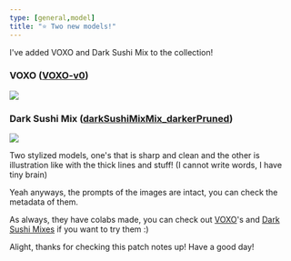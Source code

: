 ```yaml
---
type: [general,model]
title: "⭐ Two new models!"
---
```


I've added VOXO and Dark Sushi Mix to the collection!

### VOXO ([VOXO-v0]({{site.github.url}}/model-list#voxo-voxo-v0))
![](https://cdn.discordapp.com/attachments/1093182934384660522/1093183039166754897/Bjf.png)

### Dark Sushi Mix ([darkSushiMixMix_darkerPruned]({{site.github.url}}/model-list#dark-sushi-mix-darksushimixmix-darkerpruned))
![](https://cdn.discordapp.com/attachments/1093182934384660522/1093187231272927313/T0O.png)

Two stylized models, one's that is sharp and clean and the other is illustration like with the thick lines and stuff! (I cannot write words, I have tiny brain)

Yeah anyways, the prompts of the images are intact, you can check the metadata of them.

As always, they have colabs made, you can check out [VOXO](https://colab.research.google.com/github/NUROISEA/anime-webui-colab/blob/main/notebooks/voxo.ipynb)'s and [Dark Sushi Mixes](https://colab.research.google.com/github/NUROISEA/anime-webui-colab/blob/main/notebooks/dark_sushi_mix.ipynb) if you want to try them :)

Alight, thanks for checking this patch notes up! Have a good day!